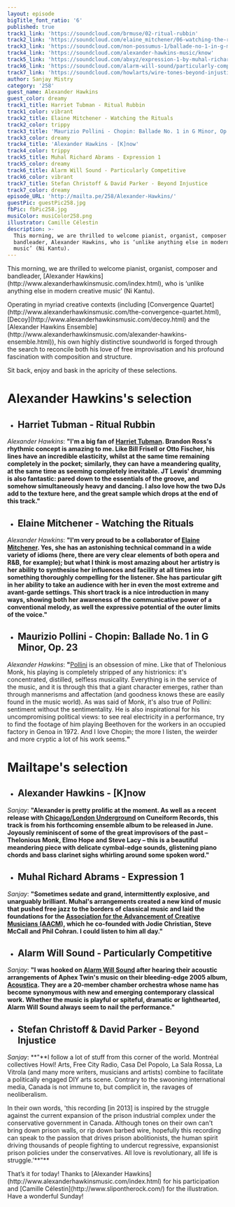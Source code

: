 ```yaml
---
layout: episode
bigTitle_font_ratio: '6'
published: true
track1_link: 'https://soundcloud.com/brmuse/02-ritual-rubbin'
track2_link: 'https://soundcloud.com/elaine_mitchener/06-watching-the-rituals'
track3_link: 'https://soundcloud.com/non-possumus-1/ballade-no-1-in-g-minor-op-23'
track4_link: 'https://soundcloud.com/alexander-hawkins-music/know'
track5_link: 'https://soundcloud.com/abxyz/expression-1-by-muhal-richard-abrams'
track6_link: 'https://soundcloud.com/alarm-will-sound/particularly-competitive'
track7_link: 'https://soundcloud.com/howlarts/wire-tones-beyond-injustice'
author: Sanjay Mistry
category: '258'
guest_name: Alexander Hawkins
guest_color: dreamy
track1_title: Harriet Tubman - Ritual Rubbin
track1_color: vibrant
track2_title: Elaine Mitchener - Watching the Rituals
track2_color: trippy
track3_title: 'Maurizio Pollini - Chopin: Ballade No. 1 in G Minor, Op. 23'
track3_color: dreamy
track4_title: 'Alexander Hawkins - [K]now'
track4_color: trippy
track5_title: Muhal Richard Abrams - Expression 1
track5_color: dreamy
track6_title: Alarm Will Sound - Particularly Competitive
track6_color: vibrant
track7_title: Stefan Christoff & David Parker - Beyond Injustice
track7_color: dreamy
episode_URL: 'http://mailta.pe/258/Alexander-Hawkins/'
guestPic: guestPic258.jpg
fbPic: fbPic258.jpg
musiColor: musiColor258.png
illustrator: Camille Célestin
description: >-
  This morning, we are thrilled to welcome pianist, organist, composer and
  bandleader, Alexander Hawkins, who is ‘unlike anything else in modern creative
  music’ (Ni Kantu).
---
```

<p id="introduction">This morning, we are thrilled to welcome pianist, organist, composer and bandleader, [Alexander Hawkins](http://www.alexanderhawkinsmusic.com/index.html), who is ‘unlike anything else in modern creative music’ (Ni Kantu).</p>
<p>Operating in myriad creative contexts (including [Convergence Quartet](http://www.alexanderhawkinsmusic.com/the-convergence-quartet.html), [Decoy](http://www.alexanderhawkinsmusic.com/decoy.html) and the [Alexander Hawkins Ensemble](http://www.alexanderhawkinsmusic.com/alexander-hawkins-ensemble.html)), his own highly distinctive soundworld is forged through the search to reconcile both his love of free improvisation and his profound fascination with composition and structure.</p>
<p>Sit back, enjoy and bask in the apricity of these selections.</p>



# **Alexander Hawkins's selection**

+ ## Harriet Tubman - Ritual Rubbin
_Alexander Hawkins_: **"**I'm a big fan of [Harriet Tubman](http://www.sunnysiderecords.com/artist.php?id=418). Brandon Ross's rhythmic concept is amazing to me. Like Bill Frisell or Otto Fischer, his lines have an incredible elasticity, whilst at the same time remaining completely in the pocket; similarly, they can have a meandering quality, at the same time as seeming completely inevitable. JT Lewis' drumming is also fantastic: pared down to the essentials of the groove, and somehow simultaneously heavy and dancing. I also love how the two DJs add to the texture here, and the great sample which drops at the end of this track.**"**

+ ## Elaine Mitchener - Watching the Rituals
_Alexander Hawkins_: **"**I'm very proud to be a collaborator of [Elaine Mitchener](http://www.elainemitchener.com/). Yes, she has an astonishing technical command in a wide variety of idioms (here, there are very clear elements of both opera and R&B, for example); but what I think is most amazing about her artistry is her ability to synthesise her influences and facility at all times into something thoroughly compelling for the listener. She has particular gift in her ability to take an audience with her in even the most extreme and avant-garde settings. This short track is a nice introduction in many ways, showing both her awareness of the communicative power of a conventional melody, as well the expressive potential of the outer limits of the voice.**"**

+ ## Maurizio Pollini - Chopin: Ballade No. 1 in G Minor, Op. 23
_Alexander Hawkins_: **"**[Pollini](https://en.wikipedia.org/wiki/Maurizio_Pollini) is an obsession of mine. Like that of Thelonious Monk, his playing is completely stripped of any histrionics: it's concentrated, distilled, selfless musicality. Everything is in the service of the music, and it is through this that a giant character emerges, rather than through mannerisms and affectation (and goodness knows these are easily found in the music world). As was said of Monk, it's also true of Pollini: sentiment without the sentimentality. He is also inspirational for his uncompromising political views: to see real electricity in a performance, try to find the footage of him playing Beethoven for the workers in an occupied factory in Genoa in 1972. And I love Chopin; the more I listen, the weirder and more cryptic a lot of his work seems.**"**



# Mailtape's selection

+ ## Alexander Hawkins - [K]now
_Sanjay_: **"**Alexander is pretty prolific at the moment. As well as a recent release with [Chicago/London Underground](http://cuneiformrecords.com/bandshtml/chicagolondonunderground.html) on Cuneiform Records, this track is from his forthcoming ensemble album to be released in June. Joyously reminiscent of some of the great improvisors of the past – Thelonious Monk, Elmo Hope and Steve Lacy – this is a beautiful meandering piece with delicate cymbal-edge sounds, glistening piano chords and bass clarinet sighs whirling around some spoken word.**"** 

+ ## Muhal Richard Abrams - Expression 1
_Sanjay_: **"**Sometimes sedate and grand, intermittently explosive, and unarguably brilliant. Muhal's arrangements created a new kind of music that pushed free jazz to the borders of classical music and laid the foundations for the [Association for the Advancement of Creative Musicians (AACM)](https://en.wikipedia.org/wiki/Association_for_the_Advancement_of_Creative_Musicians), which he co-founded with Jodie Christian, Steve McCall and Phil Cohran. I could listen to him all day.**"**

+ ## Alarm Will Sound - Particularly Competitive
_Sanjay_: **"**I was hooked on [Alarm Will Sound](http://www.alarmwillsound.com/) after hearing their acoustic arrangements of Aphex Twin's music on their bleeding-edge 2005 album, [Acoustica](https://alarmwillsound.bandcamp.com/album/acoustica). They are a 20-member chamber orchestra whose name has become synonymous with new and emerging contemporary classical work. Whether the music is playful or spiteful, dramatic or lighthearted, Alarm Will Sound always seem to nail the performance.**"**

+ ## Stefan Christoff & David Parker - Beyond Injustice
_Sanjay_: **"**I follow a lot of stuff from this corner of the world. Montréal collectives Howl! Arts, Free City Radio, Casa Del Popolo, La Sala Rossa, La Vitrola (and many more writers, musicians and artists) combine to facilitate a politically engaged DIY arts scene. Contrary to the swooning international media, Canada is not immune to, but complicit in, the ravages of neoliberalism. 
<p>In their own words, 'this recording [in 2013] is inspired by the struggle against the current expansion of the prison industrial complex under the conservative government in Canada. Although tones on their own can't bring down prison walls, or rip down barbed wire, hopefully this recording can speak to the passion that drives prison abolitionists, the human spirit driving thousands of people fighting to undercut regressive, expansionist prison policies under the conservatives. All love is revolutionary, all life is struggle.'**"**</p>


<p id="outroduction">That’s it for today! Thanks to [Alexander Hawkins](http://www.alexanderhawkinsmusic.com/index.html) for his participation and [Camille Célestin](http://www.slipontherock.com/) for the illustration. Have a wonderful Sunday!</p>
